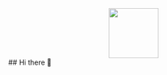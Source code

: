 <div id="header" align="center">
  <img src="https://media3.giphy.com/media/v1.Y2lkPTc5MGI3NjExcjloc2hoNTdmY216cXRxdXB1ZmNuMGllYTF5MzBxNTA1dWt2OHZ4ayZlcD12MV9pbnRlcm5hbF9naWZfYnlfaWQmY3Q9Zw/MeJgB3yMMwIaHmKD4z/giphy.gif" width="100"/>
</div>
## Hi there 👋

<!--
**PiunNickolay/PiunNickolay** is a ✨ _special_ ✨ repository because its `README.md` (this file) appears on your GitHub profile.

Here are some ideas to get you started:

- 🔭 I’m currently working on ...
- 🌱 I’m currently learning ...
- 👯 I’m looking to collaborate on ...
- 🤔 I’m looking for help with ...
- 💬 Ask me about ...
- 📫 How to reach me: ...
- 😄 Pronouns: ...
- ⚡ Fun fact: ...
-->
